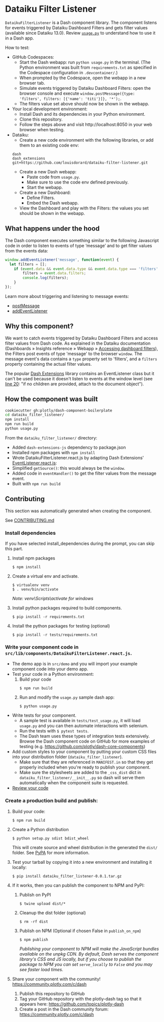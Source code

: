 # Dataiku Filter Listener

`DataikuFilterListener` is a Dash component library. The component listens for events triggered by Dataiku Dashboard Filters and gets filter values (available since Dataiku 13.0). Review [`usage.py`](usage.py) to understand how to use it in a Dash app.

How to test:

* GitHub Codespaces:
  * Start the Dash webapp: run `python usage.py` in the terminal. (The Python environment was built from `requirements.txt` as specified in the Codespace configuration in `.devcontainer/`.)
  * When prompted by the Codespace, open the webapp in a new browser tab.
  * Simulate events triggered by Dataiku Dashboard Filters: open the browser console and execute `window.postMessage({type: 'filters', filters: [{'name': 'titi'}]}, '*');`.
  * The filters value set above should now be shown in the webapp.
* Your local development environment:
  * Install Dash and its dependencies in your Python environment.
  * Clone this repository.
  * Follow the steps above and visit http://localhost:8050 in your web browser when testing.
* Dataiku:
  * Create a new code environment with the following libraries, or add them to an existing code env:
  ```
  dash
  dash_extensions
  git+https://github.com/louisdorard/dataiku-filter-listener.git
  ```
  * Create a new Dash webapp:
    * Paste code from `usage.py`.
    * Make sure to use the code env defined previously.
    * Start the webapp.
  * Create a new Dashboard:
    * Define Filters.
    * Embed the Dash webapp.
  * View the Dashboard and play with the Filters: the values you set should be shown in the webapp.

## What happens under the hood

The Dash component executes something similar to the following Javascript code in order to listen to events of type ‘message’ and to get filter values from the events data:

```js
window.addEventListener('message', function(event) {
  let filters = [];
    if (event.data && event.data.type && event.data.type === 'filters' && event.data.filters) {
        filters = event.data.filters;
        console.log(filters);
    }
});
```

Learn more about triggering and listening to message events:

* [postMessage](https://developer.mozilla.org/en-US/docs/Web/API/Window/postMessage)
* [addEventListener](https://developer.mozilla.org/en-US/docs/Web/API/EventTarget/addEventListener)

## Why this component?

We want to catch events triggered by Dataiku Dashboard Filters and access filter values from Dash code. As explained in the Dataiku documentation (Dashboards » Insights reference » Webapp » [Accessing dashboard filters](https://doc.dataiku.com/dss/latest/dashboards/insights/webapp.html#accessing-dashboard-filters)), the Filters post events of type 'message' to the browser `window`. The message event's data contains a `type` property set to 'filters', and a `filters` property containing the actual filter values.

The popular [Dash Extensions](https://www.dash-extensions.com/) library contains an EventListener class but it can't be used because it doesn't listen to events at the window level (see [line 20](https://github.com/emilhe/dash-extensions/blob/57c350d861ed484c6210faefcf51d0ff99ee304d/src/lib/components/EventListener.react.js#L20): "if no children are provided, attach to the document object").

## How the component was built

```bash
cookiecutter gh:plotly/dash-component-boilerplate
cd dataiku_filter_listener/
npm install
npm run build
python usage.py
```

From the `dataiku_filter_listener/` directory:

* Added `dash-extensions-js` dependency to package.json
* Installed npm packages with `npm install`
* Wrote DataikuFilterListener.react.js by adapting Dash Extensions' [EventListener.react.js](https://github.com/emilhe/dash-extensions/blob/57c350d861ed484c6210faefcf51d0ff99ee304d/src/lib/components/EventListener.react.js#L8):
 * Simplified `getSource()`: this would always be the `window`.
 * Added code in `eventHandler()` to get the filter values from the message event.
* Built with `npm run build`

## Contributing

This section was automatically generated when creating the component.

See [CONTRIBUTING.md](./CONTRIBUTING.md)

### Install dependencies

If you have selected install_dependencies during the prompt, you can skip this part.

1. Install npm packages
    ```
    $ npm install
    ```
2. Create a virtual env and activate.
    ```
    $ virtualenv venv
    $ . venv/bin/activate
    ```
    _Note: venv\Scripts\activate for windows_

3. Install python packages required to build components.
    ```
    $ pip install -r requirements.txt
    ```
4. Install the python packages for testing (optional)
    ```
    $ pip install -r tests/requirements.txt
    ```

### Write your component code in `src/lib/components/DataikuFilterListener.react.js`.

- The demo app is in `src/demo` and you will import your example component code into your demo app.
- Test your code in a Python environment:
    1. Build your code
        ```
        $ npm run build
        ```
    2. Run and modify the `usage.py` sample dash app:
        ```
        $ python usage.py
        ```
- Write tests for your component.
    - A sample test is available in `tests/test_usage.py`, it will load `usage.py` and you can then automate interactions with selenium.
    - Run the tests with `$ pytest tests`.
    - The Dash team uses these types of integration tests extensively. Browse the Dash component code on GitHub for more examples of testing (e.g. https://github.com/plotly/dash-core-components)
- Add custom styles to your component by putting your custom CSS files into your distribution folder (`dataiku_filter_listener`).
    - Make sure that they are referenced in `MANIFEST.in` so that they get properly included when you're ready to publish your component.
    - Make sure the stylesheets are added to the `_css_dist` dict in `dataiku_filter_listener/__init__.py` so dash will serve them automatically when the component suite is requested.
- [Review your code](./review_checklist.md)

### Create a production build and publish:

1. Build your code:
    ```
    $ npm run build
    ```
2. Create a Python distribution
    ```
    $ python setup.py sdist bdist_wheel
    ```
    This will create source and wheel distribution in the generated the `dist/` folder.
    See [PyPA](https://packaging.python.org/guides/distributing-packages-using-setuptools/#packaging-your-project)
    for more information.

3. Test your tarball by copying it into a new environment and installing it locally:
    ```
    $ pip install dataiku_filter_listener-0.0.1.tar.gz
    ```

4. If it works, then you can publish the component to NPM and PyPI:
    1. Publish on PyPI
        ```
        $ twine upload dist/*
        ```
    2. Cleanup the dist folder (optional)
        ```
        $ rm -rf dist
        ```
    3. Publish on NPM (Optional if chosen False in `publish_on_npm`)
        ```
        $ npm publish
        ```
        _Publishing your component to NPM will make the JavaScript bundles available on the unpkg CDN. By default, Dash serves the component library's CSS and JS locally, but if you choose to publish the package to NPM you can set `serve_locally` to `False` and you may see faster load times._

5. Share your component with the community! https://community.plotly.com/c/dash
    1. Publish this repository to GitHub
    2. Tag your GitHub repository with the plotly-dash tag so that it appears here: https://github.com/topics/plotly-dash
    3. Create a post in the Dash community forum: https://community.plotly.com/c/dash
